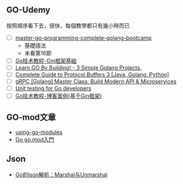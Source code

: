 ## GO-Udemy
按照順序看下去，很快，每個教學都只有幾小時而已
*  [ ] [master-go-programming-complete-golang-bootcamp](https://www.udemy.com/course/master-go-programming-complete-golang-bootcamp/)
    *  基礎語法
    *  未看第16節
*  [ ] [Go技术教程-Gin框架基础](https://www.udemy.com/course/golang-gin/)
*  [ ] [Learn GO By Building! - 3 Simple Golang Projects.](https://www.udemy.com/course/build-3-simple-golang-projects/)
*  [ ] [Complete Guide to Protocol Buffers 3 [Java, Golang, Python]](https://www.udemy.com/course/protocol-buffers/)
*  [ ] [gRPC [Golang] Master Class: Build Modern API & Microservices](https://www.udemy.com/course/grpc-golang/)
*  [ ] [Unit testing for Go developers](https://www.udemy.com/course/unit-testing-go-developers/)
*  [ ] [Go技术教程-博客案例(基于Gin框架)](https://www.udemy.com/course/go-gin-blog/)

## GO-mod文章
* [using-go-modules](https://go.dev/blog/using-go-modules)
* [Go go.mod入門](https://tw511.com/a/01/30983.html)


## Json
* [Go的json解析：Marshal与Unmarshal](https://blog.csdn.net/zxy_666/article/details/80173288)
